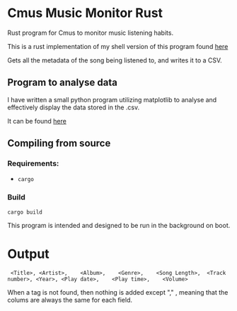 # Cmus Music Monitor Rust

Rust program for Cmus to monitor music listening habits.

This is a rust implementation of my shell version of this program found [here](https://github.com/benarmstead/cmus-music-monitor)

Gets all the metadata of the song being listened to, and writes it to a CSV.

## Program to analyse data

I have written a small python program utilizing matplotlib to analyse and effectively display the data stored in the .csv.

It can be found [here](https://github.com/benarmstead/music-grapher)

## Compiling from source

### Requirements:

- `cargo`

### Build

`cargo build`

This program is intended and designed to be run in the background on boot.

# Output
` <Title>, <Artist>,	<Album>,	<Genre>,	<Song Length>,	<Track number>,	<Year>,	<Play date>,	<Play time>,	<Volume>`

When a tag is not found, then nothing is added except "," , meaning that the colums are always the same for each field.
